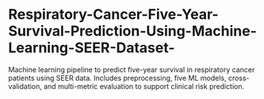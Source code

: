 # Respiratory-Cancer-Five-Year-Survival-Prediction-Using-Machine-Learning-SEER-Dataset-
Machine learning pipeline to predict five-year survival in respiratory cancer patients using SEER data. Includes preprocessing, five ML models, cross-validation, and multi-metric evaluation to support clinical risk prediction.
